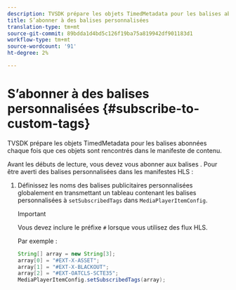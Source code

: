 ```yaml
---
description: TVSDK prépare les objets TimedMetadata pour les balises abonnées chaque fois que ces objets sont rencontrés dans le manifeste de contenu.
title: S’abonner à des balises personnalisées
translation-type: tm+mt
source-git-commit: 89bdda1d4bd5c126f19ba75a819942df901183d1
workflow-type: tm+mt
source-wordcount: '91'
ht-degree: 2%

---
```



# S’abonner à des balises personnalisées {#subscribe-to-custom-tags}

TVSDK prépare les objets TimedMetadata pour les balises abonnées chaque fois que ces objets sont rencontrés dans le manifeste de contenu.

Avant les débuts de lecture, vous devez vous abonner aux balises . Pour être averti des balises personnalisées dans les manifestes HLS :

1. Définissez les noms des balises publicitaires personnalisées globalement en transmettant un tableau contenant les balises personnalisées à `setSubscribedTags` dans `MediaPlayerItemConfig`.

   >[!IMPORTANT]
   >
   >Vous devez inclure le préfixe `#` lorsque vous utilisez des flux HLS.

   Par exemple :

   ```java
   String[] array = new String[3]; 
   array[0] = "#EXT-X-ASSET"; 
   array[1] = "#EXT-X-BLACKOUT"; 
   array[2] = "#EXT-OATCLS-SCTE35"; 
   MediaPlayerItemConfig.setSubscribedTags(array);
   ```

